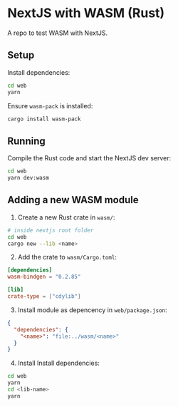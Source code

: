 # NextJS with WASM (Rust)

A repo to test WASM with NextJS.

## Setup

Install dependencies:

```bash
cd web
yarn
```

Ensure `wasm-pack` is installed:

```bash
cargo install wasm-pack
```

## Running

Compile the Rust code and start the NextJS dev server:

```bash
cd web
yarn dev:wasm
```

## Adding a new WASM module

1. Create a new Rust crate in `wasm/`:

```bash
# inside nextjs root folder
cd web
cargo new --lib <name>
```

2. Add the crate to `wasm/Cargo.toml`:

```toml
[dependencies]
wasm-bindgen = "0.2.85"

[lib]
crate-type = ["cdylib"]
```

3. Install module as depencency in `web/package.json`:

```json
{
  "dependencies": {
    "<name>": "file:../wasm/<name>"
  }
}
```

4. Install Install dependencies:

```bash
cd web
yarn
cd <lib-name>
yarn
```

